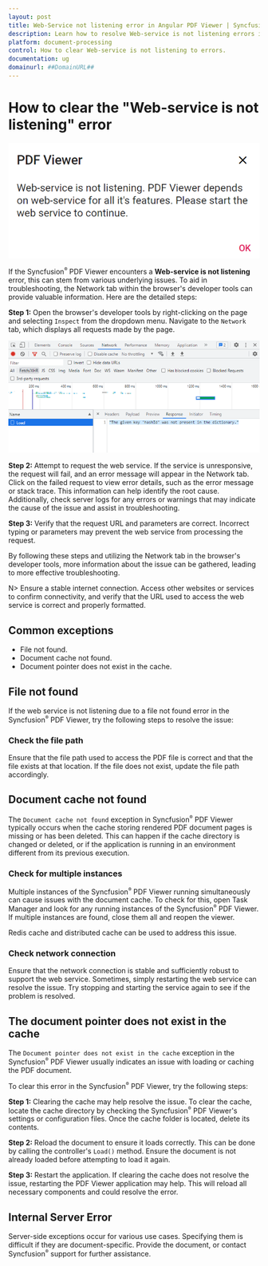 ```yaml
---
layout: post
title: Web-Service not listening error in Angular PDF Viewer | Syncfusion
description: Learn how to resolve Web-service is not listening errors in the Syncfusion Angular PDF Viewer component.
platform: document-processing
control: How to clear Web-service is not listening to errors.
documentation: ug
domainurl: ##DomainURL##
---
```


# How to clear the "Web-service is not listening" error

![Web-service error message](../images/webservice.png)

If the Syncfusion<sup style="font-size:70%">&reg;</sup> PDF Viewer encounters a **Web-service is not listening** error, this can stem from various underlying issues. To aid in troubleshooting, the Network tab within the browser's developer tools can provide valuable information. Here are the detailed steps:

**Step 1:** Open the browser's developer tools by right-clicking on the page and selecting `Inspect` from the dropdown menu. Navigate to the `Network` tab, which displays all requests made by the page.

![Network tab in browser developer tools](../images/networktab.png)

**Step 2:** Attempt to request the web service. If the service is unresponsive, the request will fail, and an error message will appear in the Network tab. Click on the failed request to view error details, such as the error message or stack trace. This information can help identify the root cause. Additionally, check server logs for any errors or warnings that may indicate the cause of the issue and assist in troubleshooting.

**Step 3:** Verify that the request URL and parameters are correct. Incorrect typing or parameters may prevent the web service from processing the request.

By following these steps and utilizing the Network tab in the browser's developer tools, more information about the issue can be gathered, leading to more effective troubleshooting.

N> Ensure a stable internet connection. Access other websites or services to confirm connectivity, and verify that the URL used to access the web service is correct and properly formatted.

## Common exceptions

* File not found.
* Document cache not found.
* Document pointer does not exist in the cache.

## File not found

If the web service is not listening due to a file not found error in the Syncfusion<sup style="font-size:70%">&reg;</sup> PDF Viewer, try the following steps to resolve the issue:

### Check the file path

Ensure that the file path used to access the PDF file is correct and that the file exists at that location. If the file does not exist, update the file path accordingly.

## Document cache not found

The `Document cache not found` exception in Syncfusion<sup style="font-size:70%">&reg;</sup> PDF Viewer typically occurs when the cache storing rendered PDF document pages is missing or has been deleted. This can happen if the cache directory is changed or deleted, or if the application is running in an environment different from its previous execution.

### Check for multiple instances

Multiple instances of the Syncfusion<sup style="font-size:70%">&reg;</sup> PDF Viewer running simultaneously can cause issues with the document cache. To check for this, open Task Manager and look for any running instances of the Syncfusion<sup style="font-size:70%">&reg;</sup> PDF Viewer. If multiple instances are found, close them all and reopen the viewer.

Redis cache and distributed cache can be used to address this issue.

### Check network connection

Ensure that the network connection is stable and sufficiently robust to support the web service. Sometimes, simply restarting the web service can resolve the issue. Try stopping and starting the service again to see if the problem is resolved.

## The document pointer does not exist in the cache

The `Document pointer does not exist in the cache` exception in the Syncfusion<sup style="font-size:70%">&reg;</sup> PDF Viewer usually indicates an issue with loading or caching the PDF document.

To clear this error in the Syncfusion<sup style="font-size:70%">&reg;</sup> PDF Viewer, try the following steps:

**Step 1:** Clearing the cache may help resolve the issue. To clear the cache, locate the cache directory by checking the Syncfusion<sup style="font-size:70%">&reg;</sup> PDF Viewer's settings or configuration files. Once the cache folder is located, delete its contents.

**Step 2:** Reload the document to ensure it loads correctly. This can be done by calling the controller's `Load()` method. Ensure the document is not already loaded before attempting to load it again.

**Step 3:** Restart the application. If clearing the cache does not resolve the issue, restarting the PDF Viewer application may help. This will reload all necessary components and could resolve the error.

## Internal Server Error

Server-side exceptions occur for various use cases. Specifying them is difficult if they are document-specific. Provide the document, or contact Syncfusion<sup style="font-size:70%">&reg;</sup> support for further assistance.

